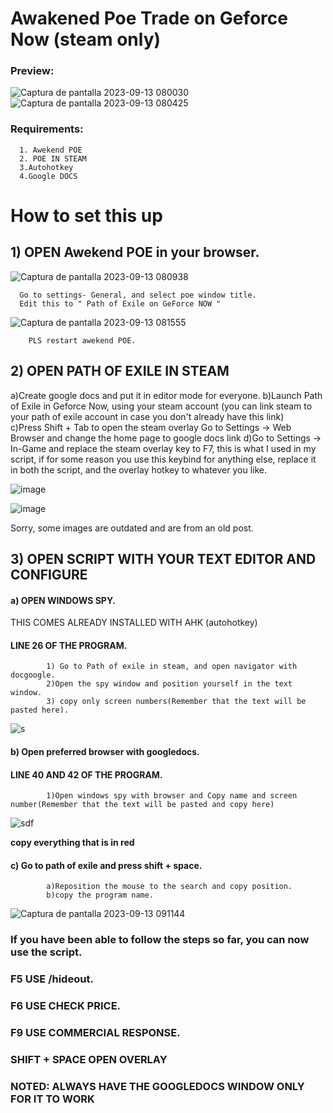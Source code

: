 #  Awakened Poe Trade on Geforce Now (steam only)

###  Preview:

![Captura de pantalla 2023-09-13 080030](https://github.com/anaky22/geforceawekend/assets/144877331/7bd210a9-4831-4b8a-988c-e65c332f092b)
![Captura de pantalla 2023-09-13 080425](https://github.com/anaky22/geforceawekend/assets/144877331/f47c31d5-5efa-4115-8c19-864be920ef92)





### Requirements:
      1. Awekend POE
      2. POE IN STEAM
      3.Autohotkey
      4.Google DOCS 

# How to set this up


 ##   1) OPEN Awekend POE in your browser.
    
![Captura de pantalla 2023-09-13 080938](https://github.com/anaky22/geforceawekend/assets/144877331/8c03aa87-8a00-459c-a353-93bca511168e)

      Go to settings- General, and select poe window title.
      Edit this to " Path of Exile on GeForce NOW " 
      
![Captura de pantalla 2023-09-13 081555](https://github.com/anaky22/geforceawekend/assets/144877331/edbf71c2-9e23-47c0-8948-e0ad6f15a82c)

        PLS restart awekend POE.

##   2) OPEN PATH OF EXILE IN STEAM
a)Create google docs and put it in editor mode for everyone.
b)Launch Path of Exile in Geforce Now, using your steam account (you can link steam to your path of exile account in case you don't already have this link)                  
c)Press Shift + Tab to open the steam overlay
Go to Settings -> Web Browser and change the home page to google docs link
d)Go to Settings -> In-Game and replace the steam overlay key to F7, this is what I used in my script, if for some reason you use this keybind for anything else, replace it in both the script, and the overlay hotkey to whatever you like.

![image](https://github.com/anaky22/geforceawekend/assets/144877331/549315fd-9966-4cb2-823a-c5c4c7a6f526)

![image](https://github.com/anaky22/geforceawekend/assets/144877331/8590f248-1b91-458e-a928-51fb6751d807)

Sorry, some images are outdated and are from an old post. 

##   3) OPEN SCRIPT WITH YOUR TEXT EDITOR AND CONFIGURE
#### a) OPEN WINDOWS SPY.
THIS COMES ALREADY INSTALLED WITH AHK (autohotkey)

#### LINE 26 OF THE PROGRAM.
            1) Go to Path of exile in steam, and open navigator with docgoogle.
            2)Open the spy window and position yourself in the text window.
            3) copy only screen numbers(Remember that the text will be pasted here).

![s](https://github.com/anaky22/geforceawekend/assets/144877331/3098bf81-29dd-40f6-a63b-54a0a2d7a388)


#### b) Open preferred browser with googledocs.

 #### LINE 40 AND 42 OF THE PROGRAM.
            
            1)Open windows spy with browser and Copy name and screen number(Remember that the text will be pasted and copy here)

            
![sdf](https://github.com/anaky22/geforceawekend/assets/144877331/28ed7a18-bc0d-490b-9be3-4bf9a8aa63ba)


**copy everything that is in red**


      
#### c) Go to path of exile and press shift + space.

            a)Reposition the mouse to the search and copy position.
            b)copy the program name.
![Captura de pantalla 2023-09-13 091144](https://github.com/anaky22/geforceawekend/assets/144877331/385fee54-f123-4a14-8bc2-919ce200f75e)


### If you have been able to follow the steps so far, you can now use the script.
### F5 USE /hideout.
### F6 USE CHECK PRICE.
### F9 USE COMMERCIAL RESPONSE.
### SHIFT + SPACE OPEN OVERLAY
### NOTED: ALWAYS HAVE THE GOOGLEDOCS WINDOW ONLY FOR IT TO WORK










        
